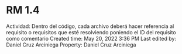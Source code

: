 # RM 1.4

Actividad: Dentro del código, cada archivo deberá hacer referencia al requisito o requisitos que esté resolviendo poniendo el ID del requisito como comentario
Created time: May 20, 2022 3:36 PM
Last edited by: Daniel Cruz Arciniega
Property: Daniel Cruz Arciniega